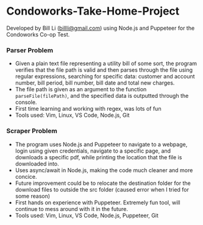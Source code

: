 # Condoworks-Take-Home-Project
Developed by Bill Li (billli@gmail.com) using Node.js and Puppeteer for the Condoworks Co-op Test.
### Parser Problem
- Given a plain text file representing a utility bill of some sort, the program verifies that the file path is valid and then parses through the file using regular expressions, searching for specific data: customer and account number, bill period, bill number, bill date and total new charges.
- The file path is given as an argument to the function `parseFile(filePath)`, and the specified data is outputted through the console.
- First time learning and working with regex, was lots of fun
- Tools used: Vim, Linux, VS Code, Node.js, Git
### Scraper Problem
- The program uses Node.js and Puppeteer to navigate to a webpage, login using given credentials, navigate to a specific page, and downloads a specific pdf, while printing the location that the file is downloaded into.
- Uses async/await in Node.js, making the code much cleaner and more concice.
- Future improvement could be to relocate the destination folder for the download files to outside the src folder (caused error when I tried for some reason)
- First hands on experience with Puppeteer. Extremely fun tool, will continue to mess around with it in the future.
- Tools used: Vim, Linux, VS Code, Node.js, Puppeteer, Git
